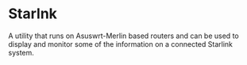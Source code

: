 # Starlnk
A utility that runs on Asuswrt-Merlin based routers and can be used to display and monitor some of the information on a connected Starlink system.
